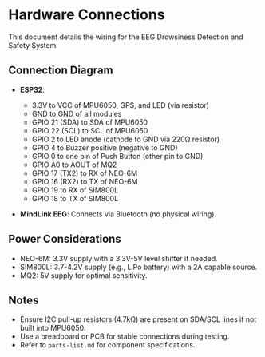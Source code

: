 # Hardware Connections

This document details the wiring for the EEG Drowsiness Detection and Safety System.

## Connection Diagram
- **ESP32**:
  - 3.3V to VCC of MPU6050, GPS, and LED (via resistor)
  - GND to GND of all modules
  - GPIO 21 (SDA) to SDA of MPU6050
  - GPIO 22 (SCL) to SCL of MPU6050
  - GPIO 2 to LED anode (cathode to GND via 220Ω resistor)
  - GPIO 4 to Buzzer positive (negative to GND)
  - GPIO 0 to one pin of Push Button (other pin to GND)
  - GPIO A0 to AOUT of MQ2
  - GPIO 17 (TX2) to RX of NEO-6M
  - GPIO 16 (RX2) to TX of NEO-6M
  - GPIO 19 to RX of SIM800L
  - GPIO 18 to TX of SIM800L

- **MindLink EEG**: Connects via Bluetooth (no physical wiring).

## Power Considerations
- NEO-6M: 3.3V supply with a 3.3V-5V level shifter if needed.
- SIM800L: 3.7-4.2V supply (e.g., LiPo battery) with a 2A capable source.
- MQ2: 5V supply for optimal sensitivity.

## Notes
- Ensure I2C pull-up resistors (4.7kΩ) are present on SDA/SCL lines if not built into MPU6050.
- Use a breadboard or PCB for stable connections during testing.
- Refer to `parts-list.md` for component specifications.